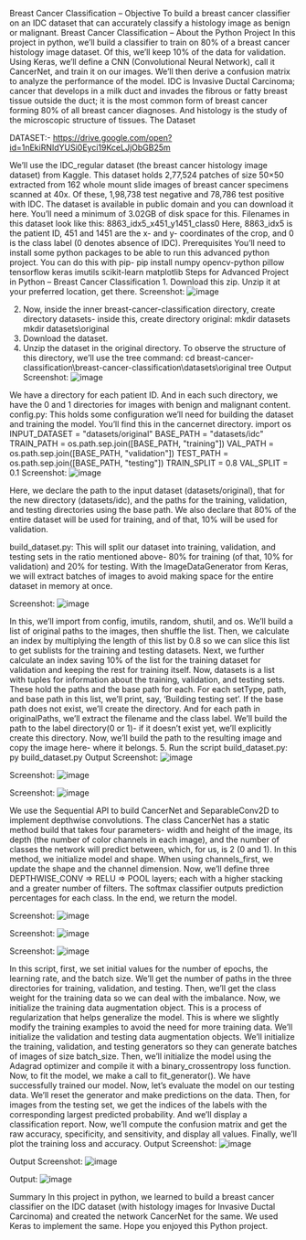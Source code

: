 Breast Cancer Classification – Objective
To build a breast cancer classifier on an IDC dataset that can accurately classify a histology image as benign or malignant.
Breast Cancer Classification – About the Python Project
In this project in python, we’ll build a classifier to train on 80% of a breast cancer histology image dataset. Of this, we’ll keep 10% of the data for validation. Using Keras, we’ll define a CNN (Convolutional Neural Network), call it CancerNet, and train it on our images. We’ll then derive a confusion matrix to analyze the performance of the model.
IDC is Invasive Ductal Carcinoma; cancer that develops in a milk duct and invades the fibrous or fatty breast tissue outside the duct; it is the most common form of breast cancer forming 80% of all breast cancer diagnoses. And histology is the study of the microscopic structure of tissues.
The Dataset

DATASET:- https://drive.google.com/open?id=1nEkiRNIdYUSi0Eyci19KceLJjObGB25m

We’ll use the IDC_regular dataset (the breast cancer histology image dataset) from Kaggle. This dataset holds 2,77,524 patches of size 50×50 extracted from 162 whole mount slide images of breast cancer specimens scanned at 40x. Of these, 1,98,738 test negative and 78,786 test positive with IDC. The dataset is available in public domain and you can download it here. You’ll need a minimum of 3.02GB of disk space for this.
Filenames in this dataset look like this:
8863_idx5_x451_y1451_class0
Here, 8863_idx5 is the patient ID, 451 and 1451 are the x- and y- coordinates of the crop, and 0 is the class label (0 denotes absence of IDC).
Prerequisites
You’ll need to install some python packages to be able to run this advanced python project. You can do this with pip-
pip install numpy opencv-python pillow tensorflow keras imutils scikit-learn matplotlib
Steps for Advanced Project in Python – Breast Cancer Classification
1. Download this zip. Unzip it at your preferred location, get there.
Screenshot:
![image](https://github.com/varshiniargula/Breast-Cancer-Classification/assets/133252654/2d03f3e0-b8ff-49a2-8acd-bc4df28dd684)

2. Now, inside the inner breast-cancer-classification directory, create directory datasets- inside this, create directory original:
mkdir datasets
mkdir datasets\original
3. Download the dataset.
4. Unzip the dataset in the original directory. To observe the structure of this directory, we’ll use the tree command:
cd breast-cancer-classification\breast-cancer-classification\datasets\original
tree
Output Screenshot:
![image](https://github.com/varshiniargula/Breast-Cancer-Classification/assets/133252654/6176647c-0aca-48b4-8854-c594758cad0b)

We have a directory for each patient ID. And in each such directory, we have the 0 and 1 directories for images with benign and malignant content.
config.py:
This holds some configuration we’ll need for building the dataset and training the model. You’ll find this in the cancernet directory.
import os
INPUT_DATASET = "datasets/original"
BASE_PATH = "datasets/idc"
TRAIN_PATH = os.path.sep.join([BASE_PATH, "training"])
VAL_PATH = os.path.sep.join([BASE_PATH, "validation"])
TEST_PATH = os.path.sep.join([BASE_PATH, "testing"])
TRAIN_SPLIT = 0.8
VAL_SPLIT = 0.1
Screenshot:
![image](https://github.com/varshiniargula/Breast-Cancer-Classification/assets/133252654/18bf5c98-cf84-4328-95eb-09409dd11d25)

Here, we declare the path to the input dataset (datasets/original), that for the new directory (datasets/idc), and the paths for the training, validation, and testing directories using the base path. We also declare that 80% of the entire dataset will be used for training, and of that, 10% will be used for validation.

build_dataset.py:
This will split our dataset into training, validation, and testing sets in the ratio mentioned above- 80% for training (of that, 10% for validation) and 20% for testing. With the ImageDataGenerator from Keras, we will extract batches of images to avoid making space for the entire dataset in memory at once.

Screenshot:
![image](https://github.com/varshiniargula/Breast-Cancer-Classification/assets/133252654/8747c9b3-3aa8-408d-b558-fcb54e0b66b2)

In this, we’ll import from config, imutils, random, shutil, and os. We’ll build a list of original paths to the images, then shuffle the list. Then, we calculate an index by multiplying the length of this list by 0.8 so we can slice this list to get sublists for the training and testing datasets. Next, we further calculate an index saving 10% of the list for the training dataset for validation and keeping the rest for training itself.
Now, datasets is a list with tuples for information about the training, validation, and testing sets. These hold the paths and the base path for each. For each setType, path, and base path in this list, we’ll print, say, ‘Building testing set’. If the base path does not exist, we’ll create the directory. And for each path in originalPaths, we’ll extract the filename and the class label. We’ll build the path to the label directory(0 or 1)- if it doesn’t exist yet, we’ll explicitly create this directory. Now, we’ll build the path to the resulting image and copy the image here- where it belongs.
5. Run the script build_dataset.py:
py build_dataset.py
Output Screenshot:
![image](https://github.com/varshiniargula/Breast-Cancer-Classification/assets/133252654/c3612712-74f3-4b23-9c79-9fa2c556353a)


Screenshot:
![image](https://github.com/varshiniargula/Breast-Cancer-Classification/assets/133252654/10981d32-517c-4a94-a656-ee58ca36b55a)

Screenshot:
![image](https://github.com/varshiniargula/Breast-Cancer-Classification/assets/133252654/cc42c388-8157-49f5-ad89-bf6330c70664)

We use the Sequential API to build CancerNet and SeparableConv2D to implement depthwise convolutions. The class CancerNet has a static method build that takes four parameters- width and height of the image, its depth (the number of color channels in each image), and the number of classes the network will predict between, which, for us, is 2 (0 and 1).
In this method, we initialize model and shape. When using channels_first, we update the shape and the channel dimension.
Now, we’ll define three DEPTHWISE_CONV => RELU => POOL layers; each with a higher stacking and a greater number of filters. The softmax classifier outputs prediction percentages for each class. In the end, we return the model.

Screenshot:
![image](https://github.com/varshiniargula/Breast-Cancer-Classification/assets/133252654/e69734b4-a84e-4af8-9ec1-b707999b08d2)

Screenshot:
![image](https://github.com/varshiniargula/Breast-Cancer-Classification/assets/133252654/86cccd3d-e9bf-4f7e-80cd-47ab33b43e85)

Screenshot:
![image](https://github.com/varshiniargula/Breast-Cancer-Classification/assets/133252654/333fbbae-6c31-4e60-b5c7-5e7df13e5f2f)

In this script, first, we set initial values for the number of epochs, the learning rate, and the batch size. We’ll get the number of paths in the three directories for training, validation, and testing. Then, we’ll get the class weight for the training data so we can deal with the imbalance.
Now, we initialize the training data augmentation object. This is a process of regularization that helps generalize the model. This is where we slightly modify the training examples to avoid the need for more training data. We’ll initialize the validation and testing data augmentation objects.
We’ll initialize the training, validation, and testing generators so they can generate batches of images of size batch_size. Then, we’ll initialize the model using the Adagrad optimizer and compile it with a binary_crossentropy loss function. Now, to fit the model, we make a call to fit_generator().
We have successfully trained our model. Now, let’s evaluate the model on our testing data. We’ll reset the generator and make predictions on the data. Then, for images from the testing set, we get the indices of the labels with the corresponding largest predicted probability. And we’ll display a classification report.
Now, we’ll compute the confusion matrix and get the raw accuracy, specificity, and sensitivity, and display all values. Finally, we’ll plot the training loss and accuracy.
Output Screenshot:
![image](https://github.com/varshiniargula/Breast-Cancer-Classification/assets/133252654/13db5fc7-d34b-4315-af5f-f71a0b392cc6)

Output Screenshot:
![image](https://github.com/varshiniargula/Breast-Cancer-Classification/assets/133252654/9b72c65a-d835-476b-8a89-020813b7b433)

Output:
![image](https://github.com/varshiniargula/Breast-Cancer-Classification/assets/133252654/3bd16746-6ff7-4c73-ae4e-905f1958139f)

Summary
In this project in python, we learned to build a breast cancer classifier on the IDC dataset (with histology images for Invasive Ductal Carcinoma) and created the network CancerNet for the same. We used Keras to implement the same. Hope you enjoyed this Python project.

